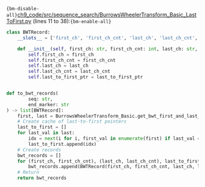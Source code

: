 `{bm-disable-all}`[ch9_code/src/sequence_search/BurrowsWheelerTransform_Basic_LastToFirst.py](ch9_code/src/sequence_search/BurrowsWheelerTransform_Basic_LastToFirst.py) (lines 11 to 38):`{bm-enable-all}`

```python
class BWTRecord:
    __slots__ = ['first_ch', 'first_ch_cnt', 'last_ch', 'last_ch_cnt', 'last_to_first_ptr']

    def __init__(self, first_ch: str, first_ch_cnt: int, last_ch: str, last_ch_cnt: int, last_to_first_ptr: int):
        self.first_ch = first_ch
        self.first_ch_cnt = first_ch_cnt
        self.last_ch = last_ch
        self.last_ch_cnt = last_ch_cnt
        self.last_to_first_ptr = last_to_first_ptr


def to_bwt_records(
        seq: str,
        end_marker: str
) -> list[BWTRecord]:
    first, last = BurrowsWheelerTransform_Basic.get_bwt_first_and_last_columns(seq, end_marker)
    # Create cache of last-to-first pointers
    last_to_first = []
    for last_val in last:
        idx = next(i for i, first_val in enumerate(first) if last_val == first_val)
        last_to_first.append(idx)
    # Create records
    bwt_records = []
    for (first_ch, first_ch_cnt), (last_ch, last_ch_cnt), last_to_first_ptr in zip(first, last, last_to_first):
        bwt_records.append(BWTRecord(first_ch, first_ch_cnt, last_ch, last_ch_cnt, last_to_first_ptr))
    # Return
    return bwt_records
```